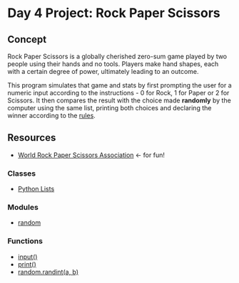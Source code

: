 # Day 4 Project: Rock Paper Scissors

## Concept

Rock Paper Scissors is a globally cherished zero-sum game played by two people using their hands
and no tools. Players make hand shapes, each with a certain degree of power, ultimately leading
to an outcome.

This program simulates that game and stats by first prompting the user for a numeric input according
to the instructions - 0 for Rock, 1 for Paper or 2 for Scissors. It then compares the result with
the choice made **randomly** by the computer using the same list, printing both choices and declaring
the winner according to the [rules](https://wrpsa.com/the-official-rules-of-rock-paper-scissors/).

## Resources

- [World Rock Paper Scissors Association](https://wrpsa.com/) <- for fun!

### Classes
- [Python Lists](https://docs.python.org/3/library/stdtypes.html?highlight=list#list)

### Modules
- [random](https://docs.python.org/3/library/random.html?highlight=random#module-random)

### Functions
- [input()](https://docs.python.org/3/library/functions.html?highlight=print#input)
- [print()](https://docs.python.org/3/library/functions.html?highlight=print#print)
- [random.randint(a, b)](https://docs.python.org/3/library/random.html?highlight=random#random.randint)
